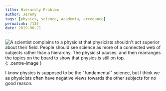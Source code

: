 ```yaml
---
title: Hierarchy Problem
author: Jeremy
tags: [physics, science, academia, arrogance]
permalink: /135
date: 2019-06-21
---
```


![A scientist complains to a physicist that physicists shouldn't act superior about their field. People should see science as more of a connected web of subjects rather than a hierarchy. The physicist pauses, and then rearranges the topics on the board to show that physics is still on top.](https://res.cloudinary.com/dh3hm8pb7/image/upload/c_scale,q_auto:best,w_615/v1535842782/Handwaving/Published/HierarchyProblem.png){: .centre-image }

I know physics is supposed to be the "fundamental" science, but I think we as physicists often have negative views towards the other subjects for no good reason.